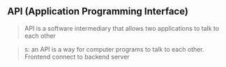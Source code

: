 ## API (Application Programming Interface)

> API is a software intermediary that allows two applications to talk to each other

> s: an API is a way for computer programs to talk to each other. Frontend connect to backend server
